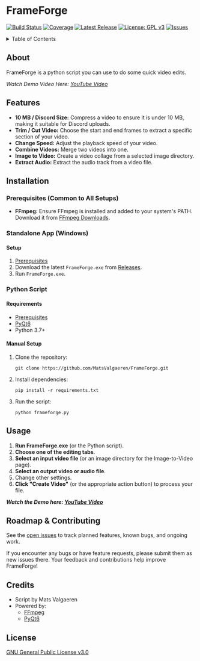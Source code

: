 # FrameForge

[![Build Status](https://img.shields.io/github/actions/workflow/status/username/repo/ci.yml?branch=main)](https://github.com/MatsValgaeren/FrameForge/actions)
[![Coverage](https://img.shields.io/codecov/c/github/username/repo)](https://codecov.io/gh/username/repo)
[![Latest Release](https://img.shields.io/github/v/release/username/repo)](https://github.com/MatsValgaeren/FrameForge/releases)
[![License: GPL v3](https://img.shields.io/badge/License-GPLv3-blue.svg)](LICENSE)
[![Issues](https://img.shields.io/github/issues/username/repo)](https://github.com/MatsValgaeren/FrameForge/issues)

</div>

<details>
<summary>Table of Contents</summary>

- [About](#about)
- [Features](#features)
- [Installation](#installation)
  - [Prerequisites](#prerequisites-common-to-all-setups)
  - [Standalone App (Windows)](#standalone-app-windows)
  - [Python Script](#python-script)
- [Usage](#usage)
- [Roadmap](#roadmap)
- [Contributing](#contributing)
- [Credits](#credits)
- [License](#license)

</details>

## About

FrameForge is a python script you can use to do some quick video edits.

*Watch Demo Video Here: [YouTube Video](https://youtu.be/SPfN98WdyZ4)*

## Features

-   **10 MB / Discord Size:** Compress a video to ensure it is under 10 MB, making it suitable for Discord uploads.
-   **Trim / Cut Video:** Choose the start and end frames to extract a specific section of your video.
-   **Change Speed:** Adjust the playback speed of your video.
-   **Combine Videos:** Merge two videos into one.
-   **Image to Video:** Create a video collage from a selected image directory.
-   **Extract Audio:** Extract the audio track from a video file.

## Installation

### Prerequisites (Common to All Setups)

-   **FFmpeg:** Ensure FFmpeg is installed and added to your system's PATH. Download it from [FFmpeg Downloads](https://www.ffmpeg.org/download.html).

### Standalone App (Windows)

#### Setup

1.  [Prerequisites](#prerequisites-common-to-all-setups)
2.  Download the latest `FrameForge.exe` from [Releases](https://github.com/MatsValgaeren/FrameForge/releases).
3.  Run `FrameForge.exe`.

### Python Script

#### Requirements

-   [Prerequisites](#prerequisites-common-to-all-setups)
-   [PyQt6](https://pypi.org/project/PyQt6/)
-   Python 3.7+

#### Manual Setup

1.  Clone the repository:

    ```
    git clone https://github.com/MatsValgaeren/FrameForge.git
    ```
2.  Install dependencies:

    ```
    pip install -r requirements.txt
    ```
3.  Run the script:

    ```
    python frameforge.py
    ```

## Usage

1.  **Run FrameForge.exe** (or the Python script).
2.  **Choose one of the editing tabs**.
3.  **Select an input video file** (or an image directory for the Image-to-Video page).
4.  **Select an output video or audio file**.
5.  Change other settings.
6.  **Click "Create Video"** (or the appropriate action button) to process your file.

***Watch the Demo here: [YouTube Video](https://youtu.be/SPfN98WdyZ4)***

## Roadmap & Contributing

See the [open issues](https://github.com/MatsValgaeren/FrameForge/issues) to track planned features, known bugs, and ongoing work.

If you encounter any bugs or have feature requests, please submit them as new issues there.  Your feedback and contributions help improve FrameForge!

## Credits

-   Script by Mats Valgaeren
-   Powered by:
    -   [FFmpeg](https://github.com/FFmpeg/FFmpeg)
    -   [PyQt6](https://pypi.org/project/PyQt6/)

## License

[GNU General Public License v3.0](LICENSE)
